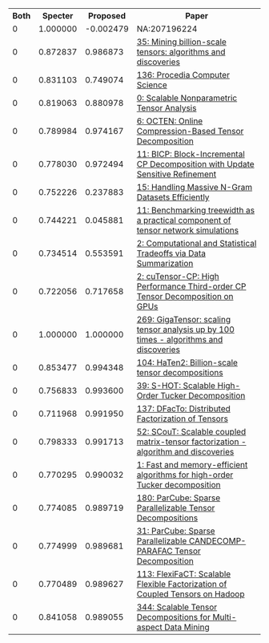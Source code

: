 <html><table><tr>
<th>Both</th>
<th>Specter</th>
<th>Proposed</th>
<th>Paper</th>
</tr>
<tr>
<td>0</td>
<td>1.000000</td>
<td>-0.002479</td>
<td>NA:207196224</td>
</tr>
<tr>
<td>0</td>
<td>0.872837</td>
<td>0.986873</td>
<td><a href="https://www.semanticscholar.org/paper/6e67e0737ddbec2afa17eb6b52c7f549a6b05ff4">35: Mining billion-scale tensors: algorithms and discoveries</a></td>
</tr>
<tr>
<td>0</td>
<td>0.831103</td>
<td>0.749074</td>
<td><a href="https://www.semanticscholar.org/paper/a4a945f95b31cc94a337e929d2b8ba244c115392">136: Procedia Computer Science</a></td>
</tr>
<tr>
<td>0</td>
<td>0.819063</td>
<td>0.880978</td>
<td><a href="https://www.semanticscholar.org/paper/e7d0d52409fb57cdb2d8aed9f2db28c16118b555">0: Scalable Nonparametric Tensor Analysis</a></td>
</tr>
<tr>
<td>0</td>
<td>0.789984</td>
<td>0.974167</td>
<td><a href="https://www.semanticscholar.org/paper/3d51b9a3d6654720c2649ba196a5dd8596dd5537">6: OCTEN: Online Compression-Based Tensor Decomposition</a></td>
</tr>
<tr>
<td>0</td>
<td>0.778030</td>
<td>0.972494</td>
<td><a href="https://www.semanticscholar.org/paper/25224a15d5e65e5f92a6535b500a35e5f02ae62d">11: BICP: Block-Incremental CP Decomposition with Update Sensitive Refinement</a></td>
</tr>
<tr>
<td>0</td>
<td>0.752226</td>
<td>0.237883</td>
<td><a href="https://www.semanticscholar.org/paper/0b75318668ecbe7b1aaf709c780720a831161573">15: Handling Massive N-Gram Datasets Efficiently</a></td>
</tr>
<tr>
<td>0</td>
<td>0.744221</td>
<td>0.045881</td>
<td><a href="https://www.semanticscholar.org/paper/d32f55882b596ec1ebfdc2af181b25972beb5df9">11: Benchmarking treewidth as a practical component of tensor network simulations</a></td>
</tr>
<tr>
<td>0</td>
<td>0.734514</td>
<td>0.553591</td>
<td><a href="https://www.semanticscholar.org/paper/5123181fc8a93523e61e908932e9f26dfc510212">2: Computational and Statistical Tradeoffs via Data Summarization</a></td>
</tr>
<tr>
<td>0</td>
<td>0.722056</td>
<td>0.717658</td>
<td><a href="https://www.semanticscholar.org/paper/5fe61a790e45fb0b0d19ec76f61e9993dab5f000">2: cuTensor-CP: High Performance Third-order CP Tensor Decomposition on GPUs</a></td>
</tr>
<tr>
<td>0</td>
<td>1.000000</td>
<td>1.000000</td>
<td><a href="https://www.semanticscholar.org/paper/24096d990d160d3c30e4479e5eda0fb324667e9f">269: GigaTensor: scaling tensor analysis up by 100 times - algorithms and discoveries</a></td>
</tr>
<tr>
<td>0</td>
<td>0.853477</td>
<td>0.994348</td>
<td><a href="https://www.semanticscholar.org/paper/228387a5960ed1111e9bf2146728dab01e67736c">104: HaTen2: Billion-scale tensor decompositions</a></td>
</tr>
<tr>
<td>0</td>
<td>0.756833</td>
<td>0.993600</td>
<td><a href="https://www.semanticscholar.org/paper/eda07cdd4a9192316260c0e0f7672d9002ecaf3b">39: S-HOT: Scalable High-Order Tucker Decomposition</a></td>
</tr>
<tr>
<td>0</td>
<td>0.711968</td>
<td>0.991950</td>
<td><a href="https://www.semanticscholar.org/paper/f8956ad3c89082903a27f3323c756d65b15c05dd">137: DFacTo: Distributed Factorization of Tensors</a></td>
</tr>
<tr>
<td>0</td>
<td>0.798333</td>
<td>0.991713</td>
<td><a href="https://www.semanticscholar.org/paper/4e24718632fff841c7fafb6308503e639254557d">52: SCouT: Scalable coupled matrix-tensor factorization - algorithm and discoveries</a></td>
</tr>
<tr>
<td>0</td>
<td>0.770295</td>
<td>0.990032</td>
<td><a href="https://www.semanticscholar.org/paper/9908c91bc67533d463e6f493de0889671a0bbd28">1: Fast and memory-efficient algorithms for high-order Tucker decomposition</a></td>
</tr>
<tr>
<td>0</td>
<td>0.774085</td>
<td>0.989719</td>
<td><a href="https://www.semanticscholar.org/paper/8eae36cabdce7cba7c1fc316596002cd84ed5e95">180: ParCube: Sparse Parallelizable Tensor Decompositions</a></td>
</tr>
<tr>
<td>0</td>
<td>0.774999</td>
<td>0.989681</td>
<td><a href="https://www.semanticscholar.org/paper/3c9d7f13cf54105dae995ed53df87479818cbebc">31: ParCube: Sparse Parallelizable CANDECOMP-PARAFAC Tensor Decomposition</a></td>
</tr>
<tr>
<td>0</td>
<td>0.770489</td>
<td>0.989627</td>
<td><a href="https://www.semanticscholar.org/paper/52c7ac4a872cd984b5af26ff435e0028eb58eae2">113: FlexiFaCT: Scalable Flexible Factorization of Coupled Tensors on Hadoop</a></td>
</tr>
<tr>
<td>0</td>
<td>0.841058</td>
<td>0.989055</td>
<td><a href="https://www.semanticscholar.org/paper/9d57125ff69aba3dac4f7b76894d9440927b3262">344: Scalable Tensor Decompositions for Multi-aspect Data Mining</a></td>
</tr>
</table></html>
